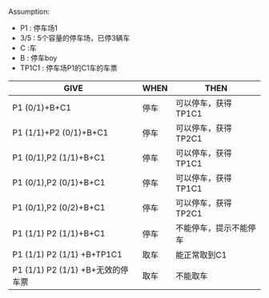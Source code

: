 
Assumption:
- P1   : 停车场1
- 3/5 : 5个容量的停车场，已停3辆车
- C   :车
- B   : 停车boy
- TP1C1 : 停车场P1的C1车的车票

|         GIVE       |WHEN                          |THEN                         |
|----------------|-------------------------------|-----------------------------|
|P1 (0/1)+B+C1|停车|可以停车，获得TP1C1|
|P1 (1/1)+P2 (0/1)+B+C1|停车|可以停车，获得TP2C1|
|P1 (0/1),P2 (1/1)+B+C1|停车|可以停车，获得TP1C1|
|P1 (0/1),P2 (0/1)+B+C1|停车|可以停车，获得TP1C1|
|P1 (0/1),P2 (0/2)+B+C1|停车|可以停车，获得TP2C1|
|P1 (1/1) P2 (1/1)+B+C1|停车|不能停车，提示不能停车|
|P1 (1/1) P2 (1/1) +B+TP1C1|取车|能正常取到C1|
|P1 (1/1) P2 (1/1) +B+无效的停车票|取车|不能取车|
